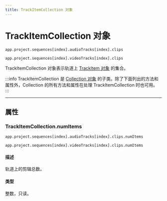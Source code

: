 ```yaml
---
title: TrackItemCollection 对象
---
```

# TrackItemCollection 对象

`app.project.sequences[index].audioTracks[index].clips`

`app.project.sequences[index].videoTracks[index].clips`

TrackItemCollection 对象表示轨道上 [TrackItem 对象](../../item/trackitem) 的集合。

:::info
TrackItemCollection 是 [Collection 对象](../collection) 的子类。除了下面列出的方法和属性外，Collection 的所有方法和属性在处理 TrackItemCollection 时也可用。
:::

---

## 属性

### TrackItemCollection.numItems

`app.project.sequences[index].audioTracks[index].clips.numItems`

`app.project.sequences[index].videoTracks[index].clips.numItems`

#### 描述

轨道上的剪辑总数。

#### 类型

整数，只读。

